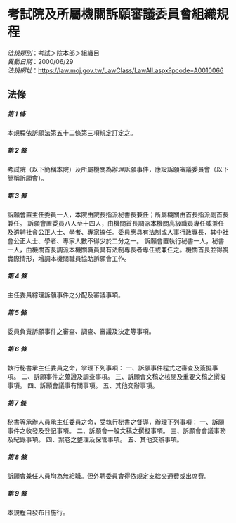 # 考試院及所屬機關訴願審議委員會組織規程

*法規類別*：考試＞院本部＞組織目  
*異動日期*：2000/06/29  
*法規網址*：https://law.moj.gov.tw/LawClass/LawAll.aspx?pcode=A0010066



## 法條
##### 第 1 條
本規程依訴願法第五十二條第三項規定訂定之。

##### 第 2 條
考試院（以下簡稱本院）及所屬機關為辦理訴願事件，應設訴願審議委員會（以下簡稱訴願會）。

##### 第 3 條
訴願會置主任委員一人，本院由院長指派秘書長兼任；所屬機關由首長指派副首長兼任。
訴願會置委員八人至十四人，由機關首長調派本機關高級職員專任或兼任及遴聘社會公正人士、學者、專家擔任。委員應具有法制或人事行政專長，其中社會公正人士、學者、專家人數不得少於二分之一。
訴願會置執行秘書一人，秘書一人，由機關首長調派本機關職員具有法制專長者專任或兼任之。機關首長並得視實際情形，增調本機關職員協助訴願會工作。

##### 第 4 條
主任委員綜理訴願事件之分配及審議事項。

##### 第 5 條
委員負責訴願事件之審查、調查、審議及決定等事項。

##### 第 6 條
執行秘書承主任委員之命，掌理下列事項：
一、訴願事件程式之審查及簽擬事項。
二、訴願事件之蒐證及調查事項。
三、訴願會文稿之核閱及重要文稿之撰擬事項。
四、訴願會議事有關事項。
五、其他交辦事項。

##### 第 7 條
秘書等承辦人員承主任委員之命，受執行秘書之督導，辦理下列事項：
一、訴願事件之收發及登記事項。
二、訴願會一般文稿之撰擬事項。
三、訴願會會議事務及紀錄事項。
四、案卷之整理及保管事項。
五、其他交辦事項。

##### 第 8 條
訴願會兼任人員均為無給職。但外聘委員會得依規定支給交通費或出席費。

##### 第 9 條
本規程自發布日施行。



